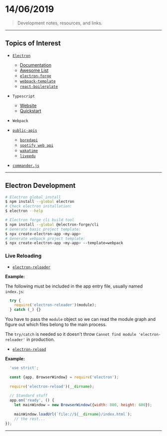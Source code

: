 
# 14/06/2019

> Development notes, resources, and links.

---

## Topics of Interest

* [`Electron`](https://github.com/electron/electron)
  * [Documentation](https://electronjs.org/docs)
  * [Awesome List](https://github.com/sindresorhus/awesome-electron)
  * [`electron-forge`](https://www.electronforge.io/)
  * [`webpack-template`](https://www.electronforge.io/templates/webpack-template)
  * [`react-boilerplate`](https://github.com/electron-react-boilerplate/electron-react-boilerplate)

* `Typescript`
  * [Website](https://www.typescriptlang.org/index.html)
  * [Quickstart](https://www.typescriptlang.org/docs/handbook/typescript-in-5-minutes.html)

* `Webpack`

* [`public-apis`](https://github.com/public-apis/public-apis)
  * [`boredapi`](https://www.boredapi.com/)
  * [`spotify web api`](https://developer.spotify.com/documentation/web-api/)
  * [`wakatime`](https://wakatime.com/developers)
  * [`liveedu`](https://www.education-ecosystem.com/developer/applications)

* [`commander.js`](https://github.com/tj/commander.js/)

---

## Electron Development

```bash
# Electron global install
$ npm install --global electron
# Check electron installation:
$ electron --help
```

```bash
# Electron forge cli build tool
$ npm install --global @electron-forge/cli
# Generate basic project template:
$ npx create-electron-app <my-app>
# Generate webpack project template:
$ npx create-electron-app <my-app> --template=webpack
```

### Live Reloading

* [`electron-reloader`](https://github.com/sindresorhus/electron-reloader)

**Example:**

The following must be included in the app entry file, usually named `index.js`:

```javascript
  try {
    require('electron-reloader')(module);
  } catch (_) {}
```

You have to pass the `module` object so we can read the module graph and figure out which files belong to the main process.

The `try/catch` is needed so it doesn't throw `Cannot find module 'electron-reloader'` in production.

* [`electron-reload`](https://www.npmjs.com/package/electron-reload)

**Example:**

```javascript
  'use strict';
  
  const {app, BrowserWindow} = require('electron');
  
  require('electron-reload')(__dirname);
  
  // Standard stuff
  app.on('ready', () {
    let mainWindow = new BrowserWindow({width: 800, height: 600});
  
    mainWindow.loadUrl(`file://${__dirname}/index.html`);
    // the rest...
});
```

---

